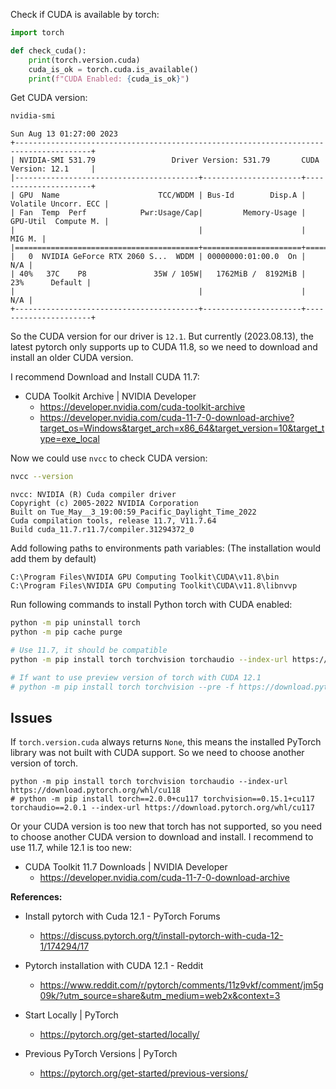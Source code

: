 Check if CUDA is available by torch:

```py
import torch

def check_cuda():
    print(torch.version.cuda)
    cuda_is_ok = torch.cuda.is_available()
    print(f"CUDA Enabled: {cuda_is_ok}")
```

Get CUDA version:

```sh
nvidia-smi
```

```
Sun Aug 13 01:27:00 2023
+---------------------------------------------------------------------------------------+
| NVIDIA-SMI 531.79                 Driver Version: 531.79       CUDA Version: 12.1     |
|-----------------------------------------+----------------------+----------------------+
| GPU  Name                      TCC/WDDM | Bus-Id        Disp.A | Volatile Uncorr. ECC |
| Fan  Temp  Perf            Pwr:Usage/Cap|         Memory-Usage | GPU-Util  Compute M. |
|                                         |                      |               MIG M. |
|=========================================+======================+======================|
|   0  NVIDIA GeForce RTX 2060 S...  WDDM | 00000000:01:00.0  On |                  N/A |
| 40%   37C    P8               35W / 105W|   1762MiB /  8192MiB |     23%      Default |
|                                         |                      |                  N/A |
+-----------------------------------------+----------------------+----------------------+
```

So the CUDA version for our driver is `12.1`.
But currently (2023.08.13), the latest pytorch only supports up to CUDA 11.8,
so we need to download and install an older CUDA version.

I recommend Download and Install CUDA 11.7:

* CUDA Toolkit Archive | NVIDIA Developer
  * https://developer.nvidia.com/cuda-toolkit-archive
  * https://developer.nvidia.com/cuda-11-7-0-download-archive?target_os=Windows&target_arch=x86_64&target_version=10&target_type=exe_local

Now we could use `nvcc` to check CUDA version:

```sh
nvcc --version
```

```
nvcc: NVIDIA (R) Cuda compiler driver
Copyright (c) 2005-2022 NVIDIA Corporation
Built on Tue_May__3_19:00:59_Pacific_Daylight_Time_2022
Cuda compilation tools, release 11.7, V11.7.64
Build cuda_11.7.r11.7/compiler.31294372_0
```

Add following paths to environments path variables: (The installation would add them by default)

```
C:\Program Files\NVIDIA GPU Computing Toolkit\CUDA\v11.8\bin
C:\Program Files\NVIDIA GPU Computing Toolkit\CUDA\v11.8\libnvvp
```

Run following commands to install Python torch with CUDA enabled:

```sh
python -m pip uninstall torch
python -m pip cache purge

# Use 11.7, it should be compatible
python -m pip install torch torchvision torchaudio --index-url https://download.pytorch.org/whl/cu118

# If want to use preview version of torch with CUDA 12.1
# python -m pip install torch torchvision --pre -f https://download.pytorch.org/whl/nightly/cu121/torch_nightly.html
```

## Issues

If `torch.version.cuda` always returns `None`, this means the installed PyTorch library was not built with CUDA support.
So we need to choose another version of torch.

```
python -m pip install torch torchvision torchaudio --index-url https://download.pytorch.org/whl/cu118
# python -m pip install torch==2.0.0+cu117 torchvision==0.15.1+cu117 torchaudio==2.0.1 --index-url https://download.pytorch.org/whl/cu117
```

Or your CUDA version is too new that torch has not supported, so you need to choose another CUDA version to download and install.
I recommend to use 11.7, while 12.1 is too new:
* CUDA Toolkit 11.7 Downloads | NVIDIA Developer
  * https://developer.nvidia.com/cuda-11-7-0-download-archive

**References:**
* Install pytorch with Cuda 12.1 - PyTorch Forums
  * https://discuss.pytorch.org/t/install-pytorch-with-cuda-12-1/174294/17
* Pytorch installation with CUDA 12.1 - Reddit
  * https://www.reddit.com/r/pytorch/comments/11z9vkf/comment/jm5g09k/?utm_source=share&utm_medium=web2x&context=3

* Start Locally | PyTorch
  * https://pytorch.org/get-started/locally/
* Previous PyTorch Versions | PyTorch
  * https://pytorch.org/get-started/previous-versions/
